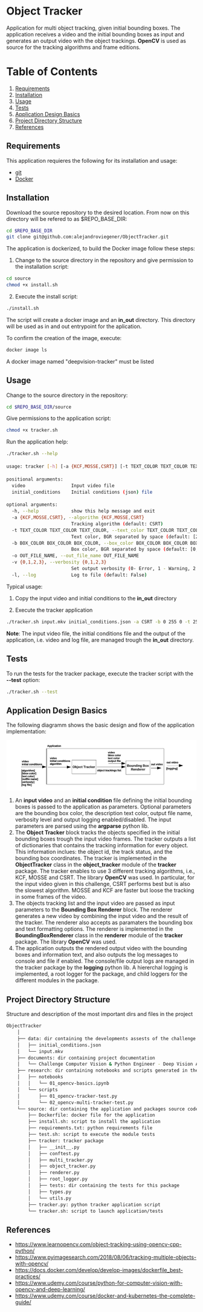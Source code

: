 # Object Tracker

Application for multi object tracking, given initial bounding boxes. The application receives a video and the initial bounding boxes as input and generates an output video with the object trackings.
**OpenCV** is used as source for the tracking algorithms and frame editions.


# Table of Contents
1. [Requirements](#requirements)
2. [Installation](#installation)
3. [Usage](#usage)
4. [Tests](#tests)
5. [Application Design Basics](#design)
6. [Project Directory Structure](#structure)
7. [References](#reference)

## Requirements  <a name="requirements"></a>

This application requieres the following for its installation and usage:

* [git][git] 
* [Docker][docker]


[git]: https://git-scm.com/
[docker]: https://www.docker.com/   

## Installation <a name="installation"></a>

Download the source repository to the desired location. From now on this directory will be refered to as $REPO_BASE_DIR: 

```bash
cd $REPO_BASE_DIR
git clone git@github.com:alejandroviegener/ObjectTracker.git
```

The application is dockerized, to build the Docker image follow these steps:

1) Change to the source directory in the repository and give permission to the installation script:

```bash
cd source
chmod +x install.sh
```

2) Execute the install script:

```bash
./install.sh
```

The script will create a docker image and an **in_out** directory. This directory will be used as in and out entrypoint for the aplication. 

To confirm the creation of the image, execute:

```bash
docker image ls
```

A docker image named "deepvision-tracker" must be listed

## Usage <a name="usage"></a>

Change to the source directory in the repository:

```bash
cd $REPO_BASE_DIR/source
```

Give permissions to the application script:

```bash
chmod +x tracker.sh
```

Run the application help:

```bash
./tracker.sh --help

usage: tracker [-h] [-a {KCF,MOSSE,CSRT}] [-t TEXT_COLOR TEXT_COLOR TEXT_COLOR] [-b BOX_COLOR BOX_COLOR BOX_COLOR] [-o OUT_FILE_NAME] [-v {0,1,2,3}] [-l] video initial_conditions

positional arguments:
  video                 Input video file
  initial_conditions    Initial conditions (json) file

optional arguments:
  -h, --help            show this help message and exit
  -a {KCF,MOSSE,CSRT}, --algorithm {KCF,MOSSE,CSRT}
                        Tracking algorithm (default: CSRT)
  -t TEXT_COLOR TEXT_COLOR TEXT_COLOR, --text_color TEXT_COLOR TEXT_COLOR TEXT_COLOR
                        Text color, BGR separated by space (default: [255, 255, 255])
  -b BOX_COLOR BOX_COLOR BOX_COLOR, --box_color BOX_COLOR BOX_COLOR BOX_COLOR
                        Box color, BGR separated by space (default: [0, 255, 0])
  -o OUT_FILE_NAME, --out_file_name OUT_FILE_NAME
  -v {0,1,2,3}, --verbosity {0,1,2,3}
                        Set output verbosity (0- Error, 1 - Warning, 2 - Info, 3 - Debug) (default: 2)
  -l, --log             Log to file (default: False)
```

Typical usage:

1) Copy the input video and initial conditions to the **in_out** directory

2) Execute the tracker application

```bash
./tracker.sh input.mkv initial_conditions.json -a CSRT -b 0 255 0 -t 255 255 255 -o out_file_name -v 2 --log
```

**Note**: The input video file, the initial conditions file and the output of the application, i.e. video and log file, are managed trough the **in_out** directory.

## Tests <a name="tests"></a>

To run the tests for the tracker package, execute the tracker script with the **--test** option:

```bash
./tracker.sh --test
```

## Application Design Basics <a name="design"></a>

The following diagramm shows the basic design and flow of the application implementation:

![Application Workflow](./img/app-diagramm.jpg)


1) An **input video** and an **initial condition** file defining the initial bounding boxes is passed to the application as parameters. Optional parameters are the bounding box color, the description text color, output file name, verbosity level and output logging enabled/disabled. The input parameters are parsed using the **argparse** python lib. 
2) The **Object Tracker** block tracks the objects specified in the initial bounding boxes trough the input video frames. The tracker outputs a list of dictionaries that contains the tracking information for every object. This information inclues: the object id, the track status, and the bounding box coordinates. The tracker is implemented in the **ObjectTracker** class in the **object_tracker** module of the **tracker** package. The tracker enables to use 3 different tracking algorithms, i.e., KCF, MOSSE and CSRT. The library **OpenCV** was used. In particular, for the input video given in this challenge, CSRT performs best but is also the slowest algorithm. MOSSE and KCF are faster but loose the tracking in some frames of the video.
3) The objects tracking list and the input video are passed as input parameters to the **Bounding Box Renderer** block. The renderer generates a new video by combining the input video and the result of the tracker. The renderer also accepts as paramaters the bounding box and text formatting options. The renderer is implemented in the **BoundingBoxRenderer** class in the **renderer** module of the **tracker** package. The library **OpenCV** was used.
4) The application outputs the rendered output video with the bounding boxes and information text, and also outputs the log messages to console and file if enabled. The console/file output logs are managed in the tracker package by the **logging** python lib. A hiererchal logging is implemented, a root logger for the package, and child loggers for the different modules in the package. 


## Project Directory Structure <a name="structure"></a>

Structure and description of the most important dirs and files in the project

```bash
ObjectTracker
    │
    ├── data: dir containing the developments assests of the challenge
    │   ├── initial_conditions.json
    │   └── input.mkv
    ├── documents: dir containing project documentation
    │   └── Challenge Computer Vision & Python Engineer - Deep Vision AI.pdf
    ├── research: dir containing notebooks and scripts generated in the initial research stage of the project
    │   ├── notebooks
    │   │   └── 01_opencv-basics.ipynb
    │   └── scripts
    │       ├── 01_opencv-tracker-test.py
    │       └── 02_opencv-multi-tracker-test.py
    └── source: dir containing the application and packages source code
        ├── Dockerfile: docker file for the application
        ├── install.sh: script to install the application
        ├── requirements.txt: python requirements file
        ├── test.sh: script to execute the module tests
        ├── tracker: tracker package
        │   ├── __init__.py
        │   ├── conftest.py
        │   ├── multi_tracker.py
        │   ├── object_tracker.py
        │   ├── renderer.py
        │   ├── root_logger.py
        │   ├── tests: dir containing the tests for this package
        │   ├── types.py
        │   └── utils.py
        ├── tracker.py: python tracker application script
        └── tracker.sh: script to launch application/tests

```

## References <a name="reference"></a>

* https://www.learnopencv.com/object-tracking-using-opencv-cpp-python/
* https://www.pyimagesearch.com/2018/08/06/tracking-multiple-objects-with-opencv/
* https://docs.docker.com/develop/develop-images/dockerfile_best-practices/
* https://www.udemy.com/course/python-for-computer-vision-with-opencv-and-deep-learning/
* https://www.udemy.com/course/docker-and-kubernetes-the-complete-guide/
  